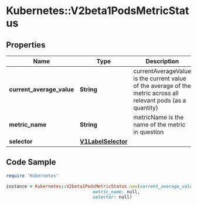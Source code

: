 # Kubernetes::V2beta1PodsMetricStatus

## Properties

Name | Type | Description | Notes
------------ | ------------- | ------------- | -------------
**current_average_value** | **String** | currentAverageValue is the current value of the average of the metric across all relevant pods (as a quantity) | 
**metric_name** | **String** | metricName is the name of the metric in question | 
**selector** | [**V1LabelSelector**](V1LabelSelector.md) |  | [optional] 

## Code Sample

```ruby
require 'Kubernetes'

instance = Kubernetes::V2beta1PodsMetricStatus.new(current_average_value: null,
                                 metric_name: null,
                                 selector: null)
```



